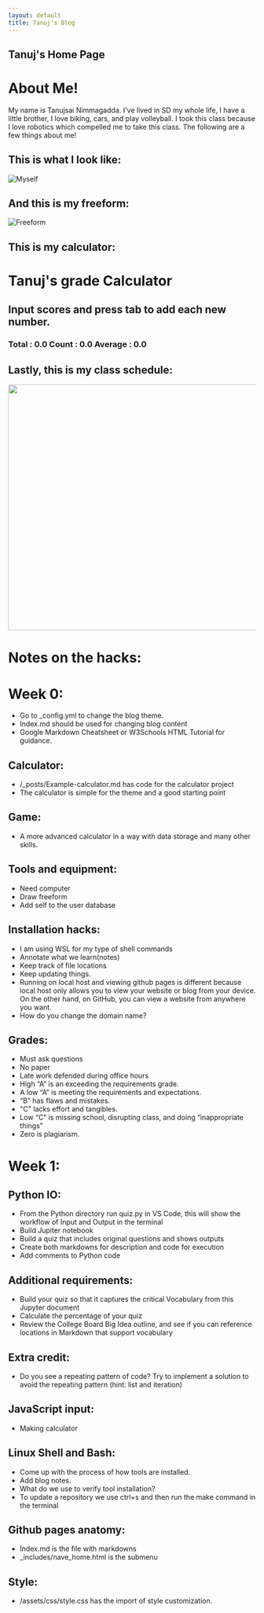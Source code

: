 ```yaml
---
layout: default
title: Tanuj's Blog
---
```



## Tanuj's Home Page 





# About Me!
My name is Tanujsai Nimmagadda. I've lived in SD my whole life, I have a little brother, I love biking, cars, and play volleyball. I took this class because I love robotics which compelled me to take this class. The following are a few things about me!

## This is what I look like:

![Myself](https://raw.githubusercontent.com/Tanuj253/photos/main/dwarf.png)

## And this is my freeform:

![Freeform](https://raw.githubusercontent.com/Tanuj253/photos/main/Screenshot_20230824-092203.png)


## This is my calculator:

<!-- Heading -->
<h1>Tanuj's grade Calculator</h1>
<h2>Input scores and press tab to add each new number.</h2>
<!-- Totals -->
<h3>
    Total : <span id="total">0.0</span>
    Count : <span id="count">0.0</span>
    Average : <span id="average">0.0</span>
</h3>
<!-- Rows -->
<div id="scores">
    <!-- javascript generated inputs -->
</div>

<script>
// Creates a new input box
function newInputLine(index) {

    // Add a label for each score element
    var title = document.createElement('label');
    title.setAttribute('for', index);
    title.innerHTML = index + ". ";    
    document.getElementById("scores").appendChild(title); // add to HTML

    // Setup score element and attributes
    var score = document.createElement("input"); // input element
    score.setAttribute('id', index);  // id of input element
    score.setAttribute('onkeydown', "calculator(event)"); // Each key triggers event
    score.setAttribute('type', "number"); // Use text type to allow typing multiple characters
    score.setAttribute('name', "score");  // name is used to group "score" elements
    score.setAttribute('style', "text-align: right; width: 5em");
    document.getElementById("scores").appendChild(score);  // add to HTML

    // Create and add blank line after input box
    var br = document.createElement("br");  // line break element
    document.getElementById("scores").appendChild(br); // add to HTML

    // Set focus on the new input line
    document.getElementById(index).focus();
}

// Handles event and calculates totals
function calculator(event) {
    var key = event.key;
    // Check if the pressed key is the "Tab" key (key code 9) or "Enter" key (key code 13)
    if (key === "Tab" || key === "Enter") { 
        event.preventDefault(); // Prevent default behavior (tabbing to the next element)
   
        var array = document.getElementsByName('score'); // setup array of scores
        var total = 0;  // running total
        var count = 0;  // count of input elements with valid values

        for (var i = 0; i < array.length; i++) {  // iterate through array
            var value = array[i].value;
            if (parseFloat(value)) {
                var parsedValue = parseFloat(value);
                total += parsedValue;  // add to running total
                count++;
            }
        }

        // update totals
        document.getElementById('total').innerHTML = total.toFixed(2); // show two decimals
        document.getElementById('count').innerHTML = count;

        if (count > 0) {
            document.getElementById('average').innerHTML = (total / count).toFixed(2);
        } else {
            document.getElementById('average').innerHTML = "0.0";
        }

        // adds newInputLine, only if all array values satisfy parseFloat 
        if (count === document.getElementsByName('score').length) {
            newInputLine(count); // make a new input line
        }
    }
}

// Creates 1st input box on Window load
newInputLine(0);

</script>


## Lastly, this is my class schedule:

<img src="images/tri 1 schedule.png" width="700" height="500">



# Notes on the hacks:
# Week 0:
- Go to _config.yml to change the blog theme.
- Index.md should be used for changing blog content
- Google Markdown Cheatsheet or W3Schools HTML Tutorial for guidance.

## Calculator:
- /_posts/<date>Example-calculator.md has code for the calculator project
- The calculator is simple for the theme and a good starting point

## Game:
- A more advanced calculator in a way with data storage and many other skills.


## Tools and equipment:
- Need computer
- Draw freeform
- Add self to the user database


## Installation hacks:
- I am using WSL for my type of shell commands
- Annotate what we learn(notes)
- Keep track of file locations
- Keep updating things.
- Running on local host and viewing github pages is different because local host only allows you to view your website or blog from your device. On the other hand, on GitHub, you can view a website from anywhere you want.
- How do you change the domain name?

## Grades:
- Must ask questions 
- No paper
- Late work defended during office hours
- High “A” is an exceeding the requirements grade. 
- A low “A” is meeting the requirements and expectations. 
- “B” has flaws and mistakes.
- "C" lacks effort and tangibles.
- Low “C” is missing school, disrupting class, and doing “inappropriate things”
- Zero is plagiarism.





# Week 1:
## Python IO:
- From the Python directory run quiz.py in VS Code, this will show the workflow of Input and Output in the terminal
- Build Jupiter notebook
- Build a quiz that includes original questions and shows outputs
- Create both markdowns for description and code for execution
- Add comments to Python code
## Additional requirements:
- Build your quiz so that it captures the critical Vocabulary from this Jupyter document
- Calculate the percentage of your quiz
- Review the College Board Big Idea outline, and see if you can reference locations in Markdown that support vocabulary
## Extra credit:
- Do you see a repeating pattern of code? Try to implement a solution to avoid the repeating pattern (hint: list and iteration)


## JavaScript input:
- Making calculator


## Linux Shell and Bash:
- Come up with the process of how tools are installed.
- Add blog notes.
- What do we use to verify tool installation?
- To update a repository we use ctrl+s and then run the make command in the terminal



## Github pages anatomy:
- Index.md is the file with markdowns
- _includes/nave_home.html is the submenu

## Style:
- /assets/css/style.css has the import of style customization.
